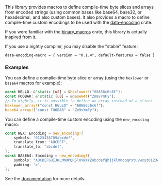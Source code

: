 This library provides macros to define compile-time byte slices and arrays from
encoded strings (using common bases like base64, base32, or hexadecimal, and
also custom bases). It also provides a macro to define compile-time custom
encodings to be used with the [data-encoding] crate.

If you were familiar with the [binary_macros] crate, this library is actually
[inspired][binary_macros_issue] from it.

If you use a nightly compiler, you may disable the "stable" feature:

```
data-encoding-macro = { version = "0.1.4", default-features = false }
```

### Examples

You can define a compile-time byte slice or array (using the `hexlower` or
`base64` macros for example):

```rust
const HELLO: &'static [u8] = &hexlower!("68656c6c6f");
const FOOBAR: &'static [u8] = &base64!("Zm9vYmFy");
// In nightly, it is possible to define an array instead of a slice:
hexlower_array!("const HELLO" = "68656c6c6f");
base64_array!("const FOOBAR" = "Zm9vYmFy");
```

You can define a compile-time custom encoding using the `new_encoding` macro:

```rust
const HEX: Encoding = new_encoding!{
    symbols: "0123456789abcdef",
    translate_from: "ABCDEF",
    translate_to: "abcdef",
};
const BASE64: Encoding = new_encoding!{
    symbols: "ABCDEFGHIJKLMNOPQRSTUVWXYZabcdefghijklmnopqrstuvwxyz0123456789+/",
    padding: '=',
};
```

See the [documentation] for more details.

[binary_macros]: https://crates.io/crates/binary_macros
[binary_macros_issue]: https://github.com/ia0/data-encoding/issues/7
[data-encoding]: https://crates.io/crates/data-encoding
[documentation]: https://docs.rs/data-encoding-macro

